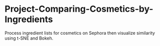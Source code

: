 # Project-Comparing-Cosmetics-by-Ingredients
Process ingredient lists for cosmetics on Sephora then visualize similarity using t-SNE and Bokeh.
